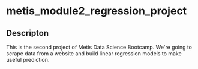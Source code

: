 # metis_module2_regression_project
## Descripton

This is the second project of Metis Data Science Bootcamp. We're going to scrape data from a website and build linear regression models to make useful prediction. 
